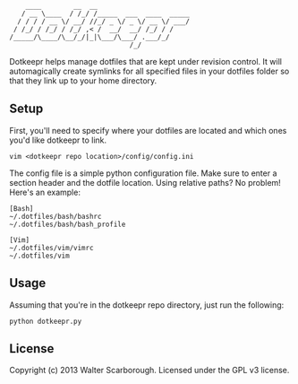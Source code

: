         ____        __  __
       / __ \____  / /_/ /_____  ___  ____  _____
      / / / / __ \/ __/ //_/ _ \/ _ \/ __ \/ ___/
     / /_/ / /_/ / /_/ ,< /  __/  __/ /_/ / /
    /_____/\____/\__/_/|_|\___/\___/ .___/_/
                                  /_/


Dotkeepr helps manage dotfiles that are kept under revision control. It will automagically create symlinks for all specified files in your dotfiles folder so that they link up to your home directory.

## Setup
First, you'll need to specify where your dotfiles are located and which ones you'd like dotkeepr to link.

    vim <dotkeepr repo location>/config/config.ini

The config file is a simple python configuration file. Make sure to enter a section header and the dotfile location. Using relative paths? No problem! Here's an example:

    [Bash]
    ~/.dotfiles/bash/bashrc
    ~/.dotfiles/bash/bash_profile

    [Vim]
    ~/.dotfiles/vim/vimrc
    ~/.dotfiles/vim

## Usage
Assuming that you're in the dotkeepr repo directory, just run the following:

    python dotkeepr.py

## License
Copyright (c) 2013 Walter Scarborough. Licensed under the GPL v3 license.
